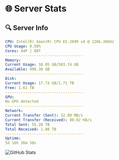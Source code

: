 # 🌐 Server Stats
## 🔍 Server Info
```yaml
CPU: Intel(R) Xeon(R) CPU E5-2699 v4 @ 1286.30GHz
CPU Usage: 0.50%
Cores: 44P | 88T
-----------------------------------
Memory:
Current Usage: 10.05 GB/503.74 GB
Available: 490.30 GB
-----------------------------------
Disk:
Current Usage: 17.73 GB/1.71 TB
Free: 1.61 TB
-----------------------------------
GPU:
No GPU detected
-----------------------------------
Network:
Current Transfer (Sent): 32.89 MB/s
Current Transfer (Received): 80.02 KB/s
Total Sent: 55.28 TB
Total Received: 1.08 TB
-----------------------------------
Uptime:
5d 16h 36m 38s
```
![GitHub Stats](https://img.shields.io/badge/Updated-2025-02-13_15:19:56-blue)